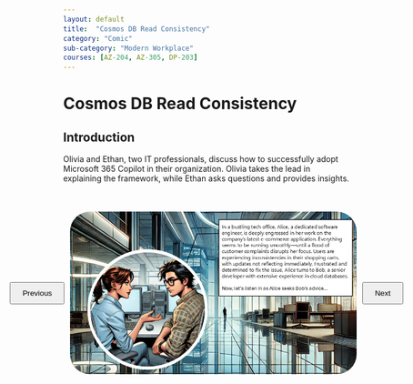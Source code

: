 ```yaml
---
layout: default
title:  "Cosmos DB Read Consistency"
category: "Comic"
sub-category: "Modern Workplace"
courses: [AZ-204, AZ-305, DP-203]
---
```



# Cosmos DB Read Consistency

## Introduction
Olivia and Ethan, two IT professionals, discuss how to successfully adopt Microsoft 365 Copilot in their organization. Olivia takes the lead in explaining the framework, while Ethan asks questions and provides insights.
 

<html lang="en">
<head>
    <meta charset="UTF-8">
    <meta name="viewport" content="width=device-width, initial-scale=1.0">
    <title>Image Carousel</title>
    <style>
        .carousel-container {
            display: flex;
            align-items: center;
            justify-content: center;
            margin-top: 50px;
        }
        .carousel-image {
            width: 800px;
            max-height: 700px;
            transition: transform 0.3s ease;
            cursor: pointer;
         border-radius: 35px;
        }
        .carousel-image.enlarged {
            transform: scale(1.5);
        }
        .carousel-button {
            padding: 10px 20px;
            margin: 0 10px;
            cursor: pointer;
        }
        .knowledge-check {
            margin-top: 50px;
        }
        .knowledge-check-question {
            margin-bottom: 20px;
        }
        .correct {
            color: green;
        }
        .incorrect {
            color: red;
        }
    </style>
</head>
<body>
    <div class="carousel-container">
        <button class="carousel-button" onclick="prevImage()">Previous</button>
        <img id="carousel" class="carousel-image" src="./images/cd1.PNG" alt="Image Carousel" onclick="toggleEnlarge()">
        <button class="carousel-button" onclick="nextImage()">Next</button>
    </div>

</body>
</html>
